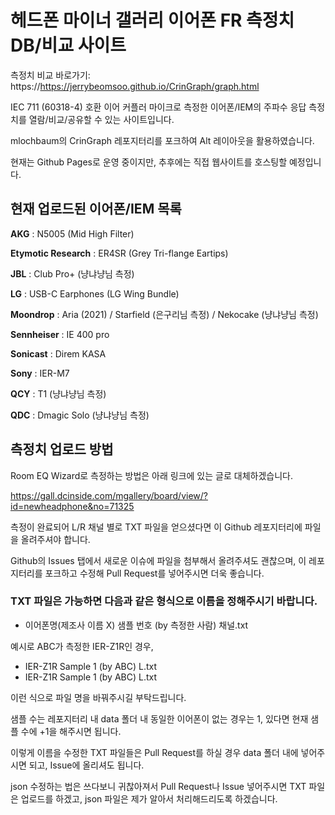 # 헤드폰 마이너 갤러리 이어폰 FR 측정치 DB/비교 사이트

측정치 비교 바로가기: https://https://jerrybeomsoo.github.io/CrinGraph/graph.html

IEC 711 (60318-4) 호환 이어 커플러 마이크로 측정한 이어폰/IEM의 주파수 응답 측정치를 열람/비교/공유할 수 있는 사이트입니다.

mlochbaum의 CrinGraph 레포지터리를 포크하여 Alt 레이아웃을 활용하였습니다.

현재는 Github Pages로 운영 중이지만, 추후에는 직접 웹사이트를 호스팅할 예정입니다.


## 현재 업로드된 이어폰/IEM 목록

**AKG** : N5005 (Mid High Filter)

**Etymotic Research** : ER4SR (Grey Tri-flange Eartips)

**JBL** : Club Pro+ (냥냐냥님 측정)

**LG** : USB-C Earphones (LG Wing Bundle)

**Moondrop** : Aria (2021) / Starfield (은구리님 측정) / Nekocake (냥냐냥님 측정)

**Sennheiser** : IE 400 pro

**Sonicast** : Direm KASA

**Sony** : IER-M7

**QCY** : T1 (냥냐냥님 측정)

**QDC** : Dmagic Solo (냥냐냥님 측정)

## 측정치 업로드 방법

Room EQ Wizard로 측정하는 방법은 아래 링크에 있는 글로 대체하겠습니다.

https://gall.dcinside.com/mgallery/board/view/?id=newheadphone&no=71325

측정이 완료되어 L/R 채널 별로 TXT 파일을 얻으셨다면 이 Github 레포지터리에 파일을 올려주셔야 합니다.

Github의 Issues 탭에서 새로운 이슈에 파일을 첨부해서 올려주셔도 괜찮으며, 이 레포지터리를 포크하고 수정해 Pull Request를 넣어주시면 더욱 좋습니다.

### TXT 파일은 가능하면 다음과 같은 형식으로 이름을 정해주시기 바랍니다.
* 이어폰명(제조사 이름 X) 샘플 번호 (by 측정한 사람) 채널.txt  

예시로 ABC가 측정한 IER-Z1R인 경우,
 
* IER-Z1R Sample 1 (by ABC) L.txt
* IER-Z1R Sample 1 (by ABC) L.txt

이런 식으로 파일 명을 바꿔주시길 부탁드립니다. 

샘플 수는 레포지터리 내 data 폴더 내 동일한 이어폰이 없는 경우는 1, 있다면 현재 샘플 수에 +1을 해주시면 됩니다.

이렇게 이름을 수정한 TXT 파일들은 Pull Request를 하실 경우 data 폴더 내에 넣어주시면 되고, Issue에 올리셔도 됩니다.

json 수정하는 법은 쓰다보니 귀찮아져서 Pull Request나 Issue 넣어주시면 TXT 파일은 업로드를 하겠고, json 파일은 제가 알아서 처리해드리도록 하겠습니다.

